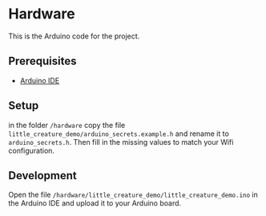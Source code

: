 # Hardware

This is the Arduino code for the project.

## Prerequisites

- [Arduino IDE](https://www.arduino.cc/en/software)

## Setup

in the folder `/hardware` copy the file `little_creature_demo/arduino_secrets.example.h` and rename it to `arduino_secrets.h`. Then fill in the missing values to match your Wifi configuration.

## Development

Open the file `/hardware/little_creature_demo/little_creature_demo.ino` in the Arduino IDE and upload it to your Arduino board.
